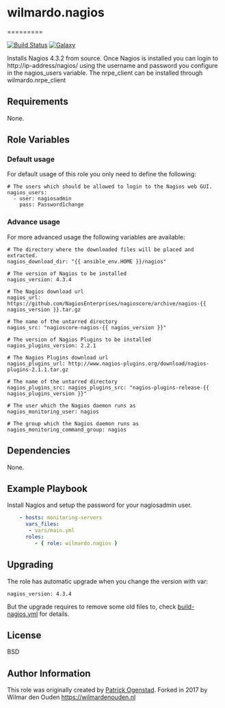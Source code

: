 # wilmardo.nagios
=========

[![Build Status](https://travis-ci.org/wilmardo/ansible-role-nagios.svg?branch=master)](https://travis-ci.org/wilmardo/ansible-role-nagios)
[![Galaxy](http://img.shields.io/badge/galaxy-wilmardo.nagios-blue.svg)](https://galaxy.ansible.com/wilmardo/nagios/)

Installs Nagios 4.3.2 from source. Once Nagios is installed you can login to http://ip-address/nagios/ using the username and password you configure in the nagios_users variable.
The nrpe_client can be installed through wilmardo.nrpe_client

## Requirements

None.

## Role Variables

### Default usage

For default usage of this role you only need to define the following:
    
    # The users which should be allowed to login to the Nagios web GUI.
    nagios_users:
      - user: nagiosadmin
        pass: Password1change

### Advance usage

For more advanced usage the following variables are available:

    # The directory where the downloaded files will be placed and extracted.
    nagios_download_dir: "{{ ansible_env.HOME }}/nagios"

    # The version of Nagios to be installed    
    nagios_version: 4.3.4
    
    # The Nagios download url
    nagios_url: https://github.com/NagiosEnterprises/nagioscore/archive/nagios-{{ nagios_version }}.tar.gz
    
    # The name of the untarred directory
    nagios_src: "nagioscore-nagios-{{ nagios_version }}"

    # The version of Nagios Plugins to be installed
    nagios_plugins_version: 2.2.1
    
    # The Nagios Plugins download url
    nagios_plugins_url: http://www.nagios-plugins.org/download/nagios-plugins-2.1.1.tar.gz
    
    # The name of the untarred directory
    nagios_plugins_src: nagios_plugins_src: "nagios-plugins-release-{{ nagios_plugins_version }}"
    
    # The user which the Nagios daemon runs as
    nagios_monitoring_user: nagios

    # The group which the Nagios daemon runs as
    nagios_monitoring_command_group: nagios

## Dependencies

None.

## Example Playbook

Install Nagios and setup the password for your nagiosadmin user.

```yaml
    - hosts: monitoring-servers
      vars_files:
       - vars/main.yml
      roles:
         - { role: wilmardo.nagios }
```

## Upgrading

The role has automatic upgrade when you change the version with var:

    nagios_version: 4.3.4

But the upgrade requires to remove some old files to, check [build-nagios.yml](tasks/build-nagios.yml) for details.

## License

BSD

## Author Information

This role was originally created by [Patrick Ogenstad](http://networklore.com).
Forked in 2017 by Wilmar den Ouden
https://wilmardenouden.nl
